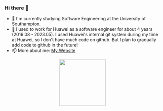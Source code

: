 ### Hi there 👋

- 🌱 I'm currently studying Software Engineering at the University of Southampton.
- 🔭 I used to work for Huawei as a software engineer for about 4 years (2019.08 - 2023.05). I used Huawei's internal git system during my time at Huawei, so I don't have much code on github. But I plan to gradually add code to github in the future!
- 📫 More about me: [My Website](https://www.cwblogs.com/)

<p align= "center">
  <img height= "150" src="https://github-readme-stats.vercel.app/api/top-langs/?username=ChangWan723&theme=react&layout=compact" />
</p>

<!--
**ChangWan723/ChangWan723** is a ✨ _special_ ✨ repository because its `README.md` (this file) appears on your GitHub profile.

Here are some ideas to get you started:

- 🔭 I’m currently working on ...
- 🌱 I’m currently learning ...
- 👯 I’m looking to collaborate on ...
- 🤔 I’m looking for help with ...
- 💬 Ask me about ...
- 📫 How to reach me: ...
- 😄 Pronouns: ...
- ⚡ Fun fact: ...
-->
